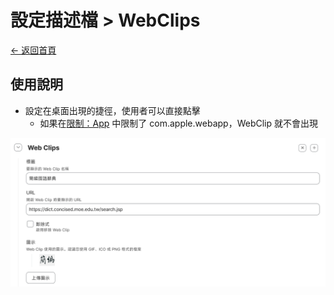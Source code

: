 # 設定描述檔 > WebClips

[← 返回首頁](../../)

## 使用說明

* 設定在桌面出現的捷徑，使用者可以直接點擊
  * 如果在[限制：App](./restrictions_apps.md) 中限制了 com.apple.webapp，WebClip 就不會出現

![設定描述檔：WebClip](../../image/profiles_webclip.png)
